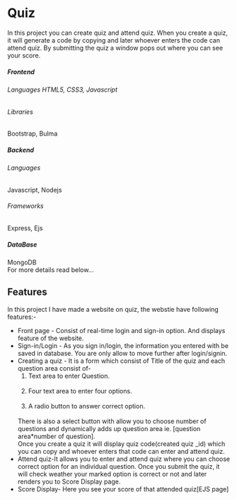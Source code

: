 # Quiz
In this project you can create quiz and attend quiz. 
When you create a quiz, it will generate a code by copying and later whoever enters the code can attend quiz. By submitting the quiz a window pops out where you can see your score.

<h5>Frontend</h5>
<h6>Languages</6>
HTML5, CSS3, Javascript
<h6>Libraries</h6>
Bootstrap, Bulma

<h5>Backend</h5>
<h6>Languages</h6>
Javascript, Nodejs
<h6>Frameworks</h6>
Express, Ejs

<h5>DataBase</h5>
MongoDB

<br>
For more details read below...

<h2>Features</h2>
In this project I have made a website on quiz, the webstie have following features:-
<ul>
  <li>
    Front page - Consist of real-time login and sign-in option. And displays feature of the website.
  </li>
    
   <li>
    Sign-in/Login - As you sign in/login, the information you entered with be saved in database. You are only allow to move further after login/signin.
  </li>
    
  <li>
    Creating a quiz - It is a form which consist of Title of the quiz and each question area consist of-
    <br><ol><li>
    Text area to enter Question.</li>
    <br>
    <li>
    Four text area to enter four options.</li>
    <br>
    <li>
    A radio button to answer correct option.</li>
    </ol>
    <br>
    There is also a select button with allow you to choose number of questions and dynamically adds up question area ie. [question area*number of question].<br>
    Once you create a quiz it will display quiz code(created quiz _id) which you can copy and whoever enters that code can enter and attend quiz.
  </li>
    
   <li>
    Attend quiz-It allows you to enter and attend quiz where you can choose correct option for an individual question. Once you submit the quiz, it will check weather your marked option is correct or not and later renders you to Score Display page.
  </li>
    
   <li>
    Score Display- Here you see your score of that attended quiz[EJS page]
  </li>
</ul> 

